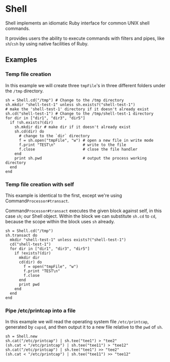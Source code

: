 # Shell

Shell implements an idiomatic Ruby interface for common UNIX shell commands.

It provides users the ability to execute commands with filters and pipes, like
`sh`/`csh` by using native facilities of Ruby.

## Examples

### Temp file creation

In this example we will create three `tmpFile`'s in three different folders
under the `/tmp` directory.

    sh = Shell.cd("/tmp") # Change to the /tmp directory
    sh.mkdir "shell-test-1" unless sh.exists?("shell-test-1")
    # make the 'shell-test-1' directory if it doesn't already exist
    sh.cd("shell-test-1") # Change to the /tmp/shell-test-1 directory
    for dir in ["dir1", "dir3", "dir5"]
      if !sh.exists?(dir)
        sh.mkdir dir # make dir if it doesn't already exist
        sh.cd(dir) do
          # change to the `dir` directory
          f = sh.open("tmpFile", "w") # open a new file in write mode
          f.print "TEST\n"            # write to the file
          f.close                     # close the file handler
        end
        print sh.pwd                  # output the process working directory
      end
    end

### Temp file creation with self

This example is identical to the first, except we're using
Command`Processor#transact`.

Command`Processor#transact` executes the given block against self, in this case
`sh`; our Shell object. Within the block we can substitute `sh.cd` to `cd`,
because the scope within the block uses `sh` already.

    sh = Shell.cd("/tmp")
    sh.transact do
      mkdir "shell-test-1" unless exists?("shell-test-1")
      cd("shell-test-1")
      for dir in ["dir1", "dir3", "dir5"]
        if !exists?(dir)
          mkdir dir
          cd(dir) do
            f = open("tmpFile", "w")
            f.print "TEST\n"
            f.close
          end
          print pwd
        end
      end
    end

### Pipe /etc/printcap into a file

In this example we will read the operating system file `/etc/printcap`,
generated by `cupsd`, and then output it to a new file relative to the `pwd`
of `sh`.

    sh = Shell.new
    sh.cat("/etc/printcap") | sh.tee("tee1") > "tee2"
    (sh.cat < "/etc/printcap") | sh.tee("tee11") > "tee12"
    sh.cat("/etc/printcap") | sh.tee("tee1") >> "tee2"
    (sh.cat < "/etc/printcap") | sh.tee("tee11") >> "tee12"